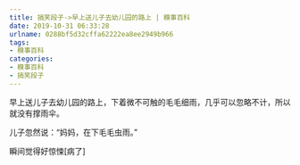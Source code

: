 ```yaml
---
title: 搞笑段子->早上送儿子去幼儿园的路上 | 糗事百科
date: 2019-10-31 06:33:28
urlname: 0288bf5d32cffa62222ea8ee2949b966
tags: 
- 糗事百科
categories:
- 糗事百科
- 搞笑段子
---
```

早上送儿子去幼儿园的路上，下着微不可触的毛毛细雨，几乎可以忽略不计，所以就没有撑雨伞。

儿子忽然说：“妈妈，在下毛毛虫雨。”

瞬间觉得好惊悚[病了]


